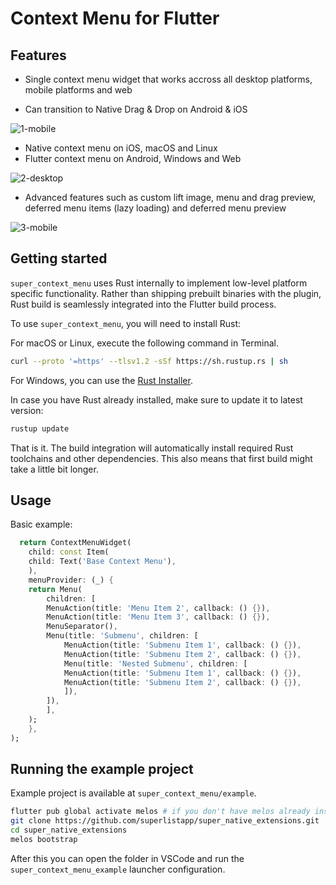 # Context Menu for Flutter

## Features

- Single context menu widget that works accross all desktop platforms, mobile platforms and web

- Can transition to Native Drag & Drop on Android & iOS

![1-mobile](https://github.com/superlistapp/super_native_extensions/assets/96958/05cf793e-d848-4244-8685-dab4059e3940)

- Native context menu on iOS, macOS and Linux
- Flutter context menu on Android, Windows and Web

![2-desktop](https://github.com/superlistapp/super_native_extensions/assets/96958/858b559a-9674-4bd0-a167-812e304b0c7d)

- Advanced features such as custom lift image, menu and drag preview, deferred menu items (lazy loading) and deferred menu preview

![3-mobile](https://github.com/superlistapp/super_native_extensions/assets/96958/61cd9630-28e9-47b9-b50b-9df53800e2de)

## Getting started

`super_context_menu` uses Rust internally to implement low-level platform specific functionality. Rather than shipping prebuilt binaries with the plugin, Rust build is seamlessly integrated into the Flutter build process.

To use `super_context_menu`, you will need to install Rust:

For macOS or Linux, execute the following command in Terminal.
```bash
curl --proto '=https' --tlsv1.2 -sSf https://sh.rustup.rs | sh
```
For Windows, you can use the [Rust Installer](https://static.rust-lang.org/rustup/dist/x86_64-pc-windows-msvc/rustup-init.exe).

In case you have Rust already installed, make sure to update it to latest version:

```bash
rustup update
```

That is it. The build integration will automatically install required Rust toolchains and other dependencies. This also means that first build might take a little bit longer.

## Usage

Basic example:

```dart
  return ContextMenuWidget(
    child: const Item(
    child: Text('Base Context Menu'),
    ),
    menuProvider: (_) {
    return Menu(
        children: [
        MenuAction(title: 'Menu Item 2', callback: () {}),
        MenuAction(title: 'Menu Item 3', callback: () {}),
        MenuSeparator(),
        Menu(title: 'Submenu', children: [
            MenuAction(title: 'Submenu Item 1', callback: () {}),
            MenuAction(title: 'Submenu Item 2', callback: () {}),
            Menu(title: 'Nested Submenu', children: [
            MenuAction(title: 'Submenu Item 1', callback: () {}),
            MenuAction(title: 'Submenu Item 2', callback: () {}),
            ]),
        ]),
        ],
    );
    },
);

```
## Running the example project

Example project is available at `super_context_menu/example`.

```bash
flutter pub global activate melos # if you don't have melos already installed
git clone https://github.com/superlistapp/super_native_extensions.git
cd super_native_extensions
melos bootstrap
```

After this you can open the folder in VSCode and run the `super_context_menu_example` launcher configuration.
